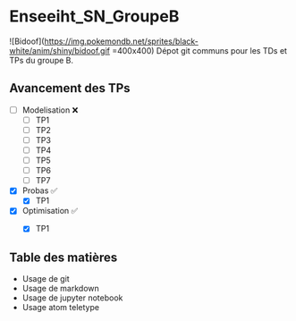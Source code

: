 # Enseeiht_SN_GroupeB
![Bidoof](https://img.pokemondb.net/sprites/black-white/anim/shiny/bidoof.gif =400x400)
Dépot git communs pour les TDs et TPs du groupe B.

## Avancement des TPs
- [ ] Modelisation :x:
	- [ ] TP1
	- [ ] TP2
	- [ ] TP3
	- [ ] TP4
	- [ ] TP5
	- [ ] TP6
	- [ ] TP7
- [x] Probas :white_check_mark:
	- [x] TP1
- [x] Optimisation :white_check_mark:
	- [x] TP1


## Table des matières
- Usage de git
- Usage de markdown
- Usage de jupyter notebook
- Usage atom teletype